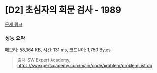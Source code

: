 # [D2] 초심자의 회문 검사 - 1989 

[문제 링크](https://swexpertacademy.com/main/code/problem/problemDetail.do?contestProbId=AV5PyTLqAf4DFAUq) 

### 성능 요약

메모리: 58,364 KB, 시간: 131 ms, 코드길이: 1,750 Bytes



> 출처: SW Expert Academy, https://swexpertacademy.com/main/code/problem/problemList.do